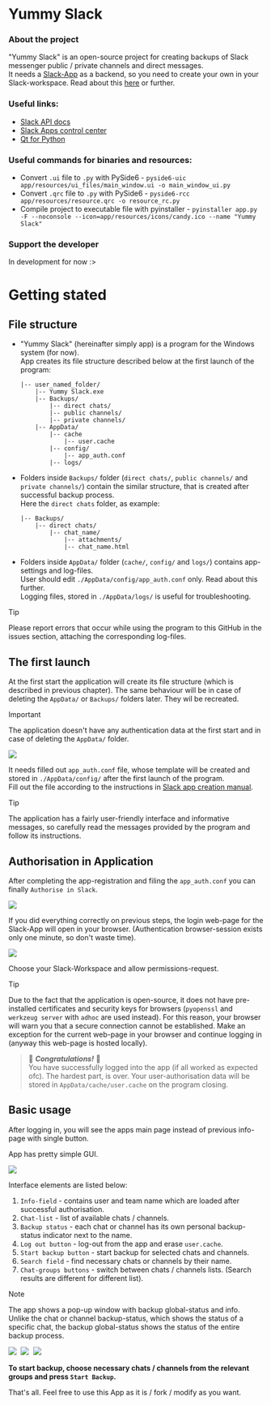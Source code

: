 # Yummy Slack
### About the project

"Yummy Slack" is an open-source project for creating backups of Slack messenger public / private channels and direct messages.  
It needs a [Slack-App](https://api.slack.com/apps) as a backend, so you need to create your own in your Slack-workspace. Read about this [here](create_slack_app.md) or further.

### Useful links:
- [Slack API docs](https://api.slack.com/docs)
- [Slack Apps control center](https://api.slack.com/apps)
- [Qt for Python](https://doc.qt.io/qtforpython-6/)

### Useful commands for binaries and resources:  
- Convert `.ui` file to `.py` with PySide6 - `pyside6-uic app/resources/ui_files/main_window.ui -o main_window_ui.py`
- Convert `.qrc` file to `.py` with PySide6 - `pyside6-rcc app/resources/resource.qrc -o resource_rc.py`
- Compile project to executable file with pyinstaller - `pyinstaller app.py -F --noconsole --icon=app/resources/icons/candy.ico --name "Yummy Slack"`

### Support the developer
In development for now :>

# Getting stated

## File structure
 - "Yummy Slack" (hereinafter simply app) is a program for the Windows system (for now).  
App creates its file structure described below at the first launch of the program:  
    ```
    |-- user_named_folder/
        |-- Yummy Slack.exe  
        |-- Backups/
            |-- direct chats/
            |-- public channels/
            |-- private channels/
        |-- AppData/
            |-- cache
                |-- user.cache
            |-- config/
                |-- app_auth.conf
            |-- logs/
    ```

 - Folders inside `Backups/` folder (`direct chats/`, `public channels/` and `private channels/`) contain the similar structure, that is created after successful backup process.  
Here the `direct chats` folder, as example:
    ```
    |-- Backups/
        |-- direct chats/
            |-- chat_name/
                |-- attachments/
                |-- chat_name.html
    ```

 - Folders inside `AppData/` folder (`cache/`, `config/` and `logs/`) contains app-settings and log-files.  
User should edit `./AppData/config/app_auth.conf` only. Read about this further.  
Logging files, stored in `./AppData/logs/` is useful for troubleshooting.  

> [!TIP]
> Please report errors that occur while using the program to this GitHub in the issues section, attaching the corresponding log-files.  

## The first launch
At the first start the application will create its file structure (which is described in previous chapter). The same behaviour will be in case of deleting the `AppData/` or `Backups/` folders later. They wil be recreated.
> [!IMPORTANT]  
> The application doesn't have any authentication data at the first start and in case of deleting the `AppData/` folder. 
>
> <kbd> <img src="/app/resources/images/no_conf.png" /> </kbd>
> 
> It needs filled out `app_auth.conf` file, whose template will be created and stored in `./AppData/config/` after the first launch of the program.  
> Fill out the file according to the instructions in [Slack app creation manual](create_slack_app.md).    

> [!TIP]
> The application has a fairly user-friendly interface and informative messages, so carefully read the messages provided by the program and follow its instructions.  

## Authorisation in Application
After completing the app-registration and filing the `app_auth.conf` you can finally `Authorise in Slack`.  

<kbd> <img src="/app/resources/images/auth.png" /> </kbd>

If you did everything correctly on previous steps, the login web-page for the Slack-App will open in your browser. (Authentication browser-session exists only one minute, so don't waste time).  

<kbd> <img src="/app/resources/images/log_in_example.png" /> </kbd>  

Choose your Slack-Workspace and allow permissions-request.  

> [!TIP]  
> Due to the fact that the application is open-source, it does not have pre-installed certificates and security keys for browsers (`pyopenssl` and `werkzeug server` with `adhoc` are used instead). 
> For this reason, your browser will warn you that a secure connection cannot be established. Make an exception for the current web-page in your browser and continue logging in (anyway this web-page is hosted locally). 

> 🎉 ___Congratulations!___ 🎉  
> You have successfully logged into the app (if all worked as expected ofc). The hardest part, is over. Your user-authorisation data will be stored in `AppData/cache/user.cache` on the program closing.

## Basic usage

After logging in, you will see the apps main page instead of previous info-page with single button.  

App has pretty simple GUI.  

<kbd> <img src="/app/resources/images/GUI.png" /> </kbd>  

Interface elements are listed below:
1. `Info-field` - contains user and team name which are loaded after successful authorisation.
2. `Chat-list` - list of available chats / channels.
3. `Backup status` - each chat or channel has its own personal backup-status indicator next to the name. 
4. `Log out button` - log-out from the app and erase `user.cache`.
5. `Start backup button` - start backup for selected chats and channels.
6. `Search field` - find necessary chats or channels by their name.
7. `Chat-groups buttons` - switch between chats / channels lists. (Search results are different for different list).

> [!NOTE]
> The app shows a pop-up window with backup global-status and info.  
> Unlike the chat or channel backup-status, which shows the status of a specific chat, the backup global-status shows the status of the entire backup process.
> 
> <kbd> <img src="/app/resources/images/start_pop_up.png" /> </kbd> <kbd> <img src="/app/resources/images/complete_pop_up.png" /> </kbd> <kbd> <img src="/app/resources/images/warning_pop_up.png" /> </kbd>  


__To start backup, choose necessary chats / channels from the relevant groups and press `Start Backup`.__

That's all. Feel free to use this App as it is / fork / modify as you want. 











